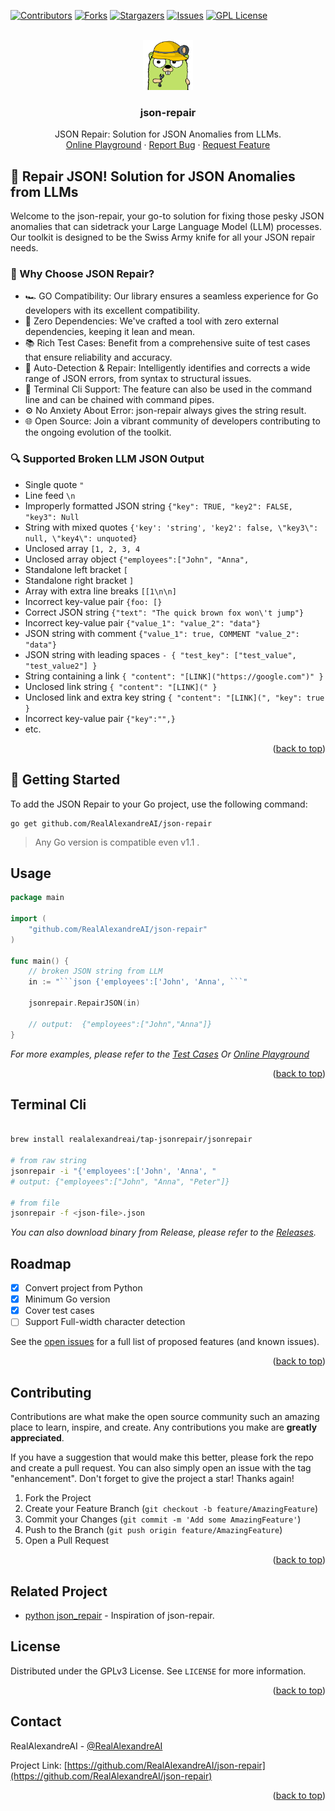 <!-- Improved compatibility of back to top link: See: https://github.com/RealAlexandreAI/json-repair/pull/73 -->
<a name="readme-top"></a>
<!--
*** Thanks for checking out the Best-README-Template. If you have a suggestion
*** that would make this better, please fork the repo and create a pull request
*** or simply open an issue with the tag "enhancement".
*** Don't forget to give the project a star!
*** Thanks again! Now go create something AMAZING! :D
-->



<!-- PROJECT SHIELDS -->
<!--
*** I'm using markdown "reference style" links for readability.
*** Reference links are enclosed in brackets [ ] instead of parentheses ( ).
*** See the bottom of this document for the declaration of the reference variables
*** for contributors-url, forks-url, etc. This is an optional, concise syntax you may use.
*** https://www.markdownguide.org/basic-syntax/#reference-style-links
-->
[![Contributors][contributors-shield]][contributors-url]
[![Forks][forks-shield]][forks-url]
[![Stargazers][stars-shield]][stars-url]
[![Issues][issues-shield]][issues-url]
[![GPL License][license-shield]][license-url]


<!-- PROJECT LOGO -->
<br />
<div align="center">
  <a href="https://github.com/RealAlexandreAI/json-repair">
    <img src="images/logo.png" alt="Logo" width="80" height="80">
  </a>

  <h3 align="center">json-repair</h3>

  <p align="center">
    JSON Repair: Solution for JSON Anomalies from LLMs.
    <br />
    <a href="https://goplay.tools/snippet/tKNwcBIsAMV">Online Playground</a>
    ·
    <a href="https://github.com/RealAlexandreAI/json-repair/issues/new?labels=bug&template=bug-report---.md">Report Bug</a>
    ·
    <a href="https://github.com/RealAlexandreAI/json-repair/issues/new?labels=enhancement&template=feature-request---.md">Request Feature</a>
  </p>
</div>


<!-- ABOUT THE PROJECT -->
## 🔧 Repair JSON! Solution for JSON Anomalies from LLMs

Welcome to the json-repair, your go-to solution for fixing those pesky JSON anomalies that can sidetrack your Large Language Model (LLM) processes. Our toolkit is designed to be the Swiss Army knife for all your JSON repair needs.

### 🎯 Why Choose JSON Repair? 

- 🏎️ GO Compatibility: Our library ensures a seamless experience for Go developers with its excellent compatibility.
- 🔗 Zero Dependencies: We've crafted a tool with zero external dependencies, keeping it lean and mean.
- 📚 Rich Test Cases: Benefit from a comprehensive suite of test cases that ensure reliability and accuracy.
- 🤖 Auto-Detection & Repair: Intelligently identifies and corrects a wide range of JSON errors, from syntax to structural issues.
- 📐 Terminal Cli Support: The feature can also be used in the command line and can be chained with command pipes.
- ⚙️ No Anxiety About Error: json-repair always gives the string result.
- 🌐 Open Source: Join a vibrant community of developers contributing to the ongoing evolution of the toolkit.


### 🔍 Supported Broken LLM JSON Output

- Single quote `"`
- Line feed `\n`
- Improperly formatted JSON string `{"key": TRUE, "key2": FALSE, "key3": Null  `
- String with mixed quotes `{'key': 'string', 'key2': false, \"key3\": null, \"key4\": unquoted}`
- Unclosed array `[1, 2, 3, 4`
- Unclosed array object `{"employees":["John", "Anna",`
- Standalone left bracket `[`
- Standalone right bracket `]`
- Array with extra line breaks `[[1\n\n]`
- Incorrect key-value pair `{foo: [}`
- Correct JSON string `{"text": "The quick brown fox won\'t jump"}`
- Incorrect key-value pair `{"value_1": "value_2": "data"}`
- JSON string with comment `{"value_1": true, COMMENT "value_2": "data"}`
- JSON string with leading spaces  `- { "test_key": ["test_value", "test_value2"] }`
- String containing a link `{ "content": "[LINK]("https://google.com")" }`
- Unclosed link string `{ "content": "[LINK](" }`
- Unclosed link and extra key string `{ "content": "[LINK](", "key": true }`
- Incorrect key-value pair `{"key":"",}`
- etc.


<p align="right">(<a href="#readme-top">back to top</a>)</p>


<!-- GETTING STARTED -->
## 🏁 Getting Started
To add the JSON Repair to your Go project, use the following command:

```shell
go get github.com/RealAlexandreAI/json-repair
```

> Any Go version is compatible even v1.1 .

<!-- USAGE EXAMPLES -->
## Usage


```go
package main

import (
    "github.com/RealAlexandreAI/json-repair"
)

func main() {
    // broken JSON string from LLM
    in := "```json {'employees':['John', 'Anna', ```"

    jsonrepair.RepairJSON(in)

    // output:	{"employees":["John","Anna"]}
}
```


_For more examples, please refer to the [Test Cases](https://github.com/RealAlexandreAI/json-repair/blob/master/main_test.go) Or <a href="https://goplay.tools/snippet/tKNwcBIsAMV">Online Playground</a>_
 
<p align="right">(<a href="#readme-top">back to top</a>)</p>

## Terminal Cli


```bash

brew install realalexandreai/tap-jsonrepair/jsonrepair

# from raw string
jsonrepair -i "{'employees':['John', 'Anna', "
# output: {"employees":["John", "Anna", "Peter"]} 

# from file 
jsonrepair -f <json-file>.json
```

_You can also download binary from Release, please refer to the [Releases](https://github.com/RealAlexandreAI/json-repair/releases)._


<!-- ROADMAP -->
## Roadmap

- [x] Convert project from Python
- [x] Minimum Go version 
- [x] Cover test cases
- [ ] Support Full-width character detection

See the [open issues](https://github.com/RealAlexandreAI/json-repair/issues) for a full list of proposed features (and known issues).

<p align="right">(<a href="#readme-top">back to top</a>)</p>



<!-- CONTRIBUTING -->
## Contributing

Contributions are what make the open source community such an amazing place to learn, inspire, and create. Any contributions you make are **greatly appreciated**.

If you have a suggestion that would make this better, please fork the repo and create a pull request. You can also simply open an issue with the tag "enhancement".
Don't forget to give the project a star! Thanks again!

1. Fork the Project
2. Create your Feature Branch (`git checkout -b feature/AmazingFeature`)
3. Commit your Changes (`git commit -m 'Add some AmazingFeature'`)
4. Push to the Branch (`git push origin feature/AmazingFeature`)
5. Open a Pull Request

<p align="right">(<a href="#readme-top">back to top</a>)</p>


## Related Project 

- [python json_repair](https://github.com/mangiucugna/json_repair) - Inspiration of json-repair.


<!-- LICENSE -->
## License

Distributed under the GPLv3 License. See `LICENSE` for more information.

<p align="right">(<a href="#readme-top">back to top</a>)</p>



<!-- CONTACT -->
## Contact

RealAlexandreAI - [@RealAlexandreAI](https://twitter.com/RealAlexandreAI)

Project Link: [https://github.com/RealAlexandreAI/json-repair](https://github.com/RealAlexandreAI/json-repair)

<p align="right">(<a href="#readme-top">back to top</a>)</p>


<!-- MARKDOWN LINKS & IMAGES -->
<!-- https://www.markdownguide.org/basic-syntax/#reference-style-links -->
[contributors-shield]: https://img.shields.io/github/contributors/RealAlexandreAI/json-repair.svg?style=for-the-badge
[contributors-url]: https://github.com/RealAlexandreAI/json-repair/graphs/contributors
[forks-shield]: https://img.shields.io/github/forks/RealAlexandreAI/json-repair.svg?style=for-the-badge
[forks-url]: https://github.com/RealAlexandreAI/json-repair/network/members
[stars-shield]: https://img.shields.io/github/stars/RealAlexandreAI/json-repair.svg?style=for-the-badge
[stars-url]: https://github.com/RealAlexandreAI/json-repair/stargazers
[issues-shield]: https://img.shields.io/github/issues/RealAlexandreAI/json-repair.svg?style=for-the-badge
[issues-url]: https://github.com/RealAlexandreAI/json-repair/issues
[license-shield]: https://img.shields.io/github/license/RealAlexandreAI/json-repair.svg?style=for-the-badge
[license-url]: https://github.com/RealAlexandreAI/json-repair/blob/master/LICENSE
[product-screenshot]: images/screenshot.png
